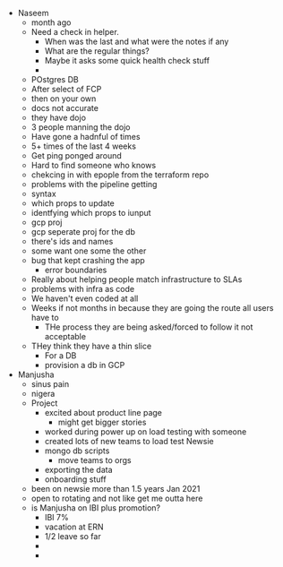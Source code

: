 - Naseem
	- month ago
	- Need a check in helper.
		- When was the last and what were the notes if any
		- What are the regular things?
		- Maybe it asks some quick health check stuff
		-
	- POstgres DB
	- After select of FCP
	- then on your own
	- docs not accurate
	- they have dojo
	- 3 people manning the dojo
	- Have gone a hadnful of times
	- 5+ times of the last 4 weeks
	- Get ping ponged around
	- Hard to find someone who knows
	- chekcing in with epople from the terraform repo
	- problems with the pipeline getting
	- syntax
	- which props to update
	- identfying which props to iunput
	- gcp proj
	- gcp seperate proj for the db
	- there's ids and names
	- some want one some the other
	- bug that kept crashing the app
		- error boundaries
	- Really about helping people match infrastructure to SLAs
	- problems with infra as code
	- We haven't even coded at all
	- Weeks if not months in because they are going the route all users have to
		- THe process they are being asked/forced to follow it not acceptable
	- THey think they have a thin slice
		- For a DB
		- provision a db in GCP
- Manjusha
	- sinus pain
	- nigera
	- Project
		- excited about product line page
			- might get bigger stories
		- worked during power up on load testing with someone
		- created lots of new teams to load test Newsie
		- mongo db scripts
			- move teams to orgs
		- exporting the data
		- onboarding stuff
	- been on newsie more than 1.5 years Jan 2021
	- open to rotating and not like get me outta here
	- is Manjusha on IBI plus promotion?
		- IBI 7%
		- vacation at ERN
		- 1/2 leave so far
		-
		-